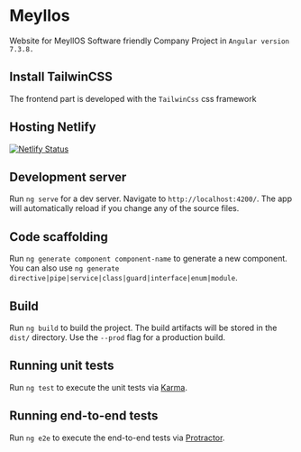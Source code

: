# Meyllos

Website for MeyllOS Software friendly Company
Project in `Angular version 7.3.8.`

## Install TailwinCSS
The frontend part is developed with the `TailwinCss` css framework

## Hosting Netlify
[![Netlify Status](https://api.netlify.com/api/v1/badges/0bfa2d11-215b-4c15-befc-b81c4cba4705/deploy-status)](https://app.netlify.com/sites/meyllos/deploys)

## Development server

Run `ng serve` for a dev server. Navigate to `http://localhost:4200/`. The app will automatically reload if you change any of the source files.

## Code scaffolding

Run `ng generate component component-name` to generate a new component. You can also use `ng generate directive|pipe|service|class|guard|interface|enum|module`.

## Build

Run `ng build` to build the project. The build artifacts will be stored in the `dist/` directory. Use the `--prod` flag for a production build.

## Running unit tests

Run `ng test` to execute the unit tests via [Karma](https://karma-runner.github.io).

## Running end-to-end tests

Run `ng e2e` to execute the end-to-end tests via [Protractor](http://www.protractortest.org/).
